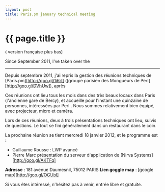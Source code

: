 ```yaml
---
layout: post
title: Paris.pm january technical meeting
---
```


# {{ page.title }}

( version française plus bas)

Since September 2011, I've taken over the

***

Depuis septembre 2011, j'ai repris la gestion des réunions techniques de [Paris.pm][http://goo.gl/1i6rI] ([groupe parisien des Mongueurs de Perl][http://goo.gl/DVhUw]), après 

Ces réunions ont lieu tous les mois dans des très beaux locaux dans Paris (l'ancienne gare de Bercy), et accueille pour l'instant une quinzaine de personnes, intéressées par Perl . Nous sommes relativement bien équipé, avec projecteur, micro et caméra.

Lors de ces réunions, deux à trois présentations techniques ont lieu, suivis de questions. Le tout se fini généralement dans un restaurant dans le coin.

La prochaine réunion se tient mercredi 18 janvier 2012, et le programme est :

* Guillaume Rousse : LWP avancé
* Pierre Marc présentation du serveur d'application de [Nirva Systems][http://goo.gl/AKTFq]

**Adresse** :
      181 avenue Daumesnil, 75012 PARIS
**Lien goggle map** :
      [google map][http://goo.gl/OGUbI]

Si vous êtes intéressé, n'hésitez pas à venir, entrée libre et gratuite.
